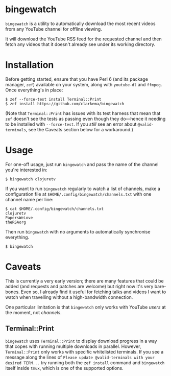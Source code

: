 # bingewatch

`bingewatch` is a utility to automatically download the most recent videos
from any YouTube channel for offline viewing.

It will download the YouTube RSS feed for the requested channel and then fetch
any videos that it doesn't already see under its working directory.

# Installation

Before getting started, ensure that you have Perl 6 (and its package manager,
`zef`) available on your system, along with `youtube-dl` and `ffmpeg`.  Once
everything's in place:

```
$ zef --force-test install Terminal::Print
$ zef install https://github.com/clarkema/bingewatch
```

(Note that `Terminal::Print` has issues with its test harness that mean that
`zef` doesn't see the tests as passing even though they do—hence it needing to
be installed with `--force-test`.  If you _still_ see an error about `@valid-terminals`, see the Caveats section below for a workaround.)

# Usage

For one-off usage, just run `bingewatch` and pass the name of the channel
you're interested in:

```
$ bingewatch clojuretv
```

If you want to run `bingewatch` regularly to watch a list of channels,
make a configuration file at `$HOME/.config/bingewatch/channels.txt` with one
channel name per line:

```
$ cat $HOME/.config/bingewatch/channels.txt
clojuretv
PapersWeLove
theRSAorg
```

Then run `bingewatch` with no arguments to automatically synchronise everything.

```
$ bingewatch
```

# Caveats

This is currently a very early version; there are many features that could be
added (and requests and patches are welcome) but right now it's very bare-bones.
Even so, I already find it useful for fetching talks and videos I want to watch
when travelling without a high-bandwidth connection.

One particular limitation is that `bingewatch` only works with YouTube
_users_ at the moment, not _channels_.

## Terminal::Print

`bingewatch` uses `Terminal::Print` to display download progress in a way that
copes with running multiple downloads in parallel.  However, `Terminal::Print`
only works with specific whitelisted terminals.  If you see a message along
the lines of `Please update @valid-terminals with your desired TERM...` try
running both the `zef install` command and `bingewatch` itself inside `tmux`,
which is one of the supported options.
